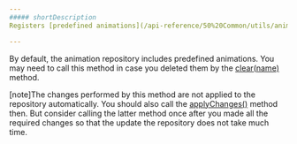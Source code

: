 ```yaml
---
##### shortDescription
Registers [predefined animations](/api-reference/50%20Common/utils/animationPresets '/Documentation/ApiReference/Common/Utils/animationPresets/') in the animation repository.

---
```

By default, the animation repository includes predefined animations. You may need to call this method in case you deleted them by the [clear(name)](/api-reference/50%20Common/utils/animationPresets/3%20Methods/clear(name).md '/Documentation/ApiReference/Common/Utils/animationPresets/Methods/#clearname') method.

[note]The changes performed by this method are not applied to the repository automatically. You should also call the [applyChanges()](/api-reference/50%20Common/utils/animationPresets/3%20Methods/applyChanges().md '/Documentation/ApiReference/Common/Utils/animationPresets/Methods/#applyChanges') method then. But consider calling the latter method once after you made all the required changes so that the update the repository does not take much time.